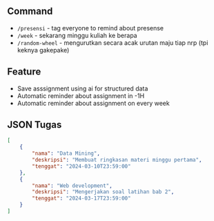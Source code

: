 ## Command
- `/presensi` - tag everyone to remind about presense
- `/week` - sekarang minggu kuliah ke berapa
- `/random-wheel` - mengurutkan secara acak urutan maju tiap nrp (tpi keknya gakepake)

## Feature
- Save asssignment using ai for structured data
- Automatic reminder about assignment in -1H
- Automatic reminder about assignment on every week

## JSON Tugas

```json
[
    {
        "nama": "Data Mining",
        "deskripsi": "Membuat ringkasan materi minggu pertama",
        "tenggat": "2024-03-10T23:59:00"
    },
    {
        "nama": "Web development",
        "deskripsi": "Mengerjakan soal latihan bab 2",
        "tenggat": "2024-03-17T23:59:00"
    }
]
```